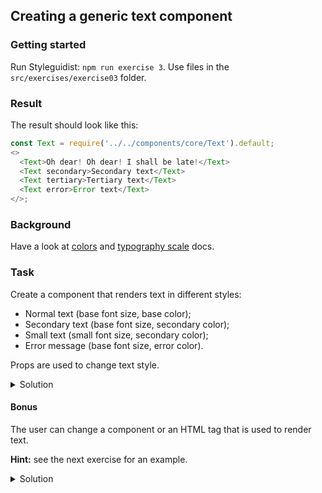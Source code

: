 ## Creating a generic text component

### Getting started

Run Styleguidist: `npm run exercise 3`. Use files in the `src/exercises/exercise03` folder.

### Result

The result should look like this:

```js noeditor
const Text = require('../../components/core/Text').default;
<>
  <Text>Oh dear! Oh dear! I shall be late!</Text>
  <Text secondary>Secondary text</Text>
  <Text tertiary>Tertiary text</Text>
  <Text error>Error text</Text>
</>;
```

### Background

Have a look at [colors](https://component-driven.github.io/component-driven-development/styleguide/#colors) and [typography scale](https://component-driven.github.io/component-driven-development/styleguide/#typography) docs.

### Task

Create a component that renders text in different styles:

- Normal text (base font size, base color);
- Secondary text (base font size, secondary color);
- Small text (small font size, secondary color);
- Error message (base font size, error color).

Props are used to change text style.

<details>
 <summary>Solution</summary>

```jsx static
import styled from 'styled-components';

const Text = styled.p`
  margin: 0;
  font-family: ${props => props.theme.fontFamily.base};
  font-size: ${props =>
    props.theme.fontSize[props.tertiary ? 'small' : 'base']};
  color: ${props =>
    props.theme.color[
      (props.secondary && 'secondary') ||
        (props.tertiary && 'secondary') ||
        (props.error && 'error') ||
        'base'
    ]};
`;

/** @component */
export default Text;
```

</details>

#### Bonus

The user can change a component or an HTML tag that is used to render text.

**Hint:** see the next exercise for an example.

<details>
 <summary>Solution</summary>

```jsx static
import styled from 'styled-components';

const Base = ({ is: Component, ...props }) => (
  <Component {...props} />
);

const Text = styled(Base)`
  /* Base styles */
`;

Text.propTypes = {
  /** Custom component or HTML tag */
  is: PropTypes.oneOfType([PropTypes.element, PropTypes.string])
  // Rest of the props
};

/** @component */
export default Text;
```

</details>
